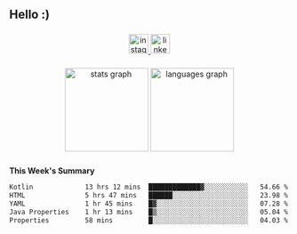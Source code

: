 <h2 align="left">Hello :)</h2>

###

<div align="center">
  <a href="https://www.instagram.com/sebi.klaus/" target="_blank">
    <img src="https://img.shields.io/static/v1?message=Instagram&logo=instagram&label=&color=E4405F&logoColor=white&labelColor=&style=for-the-badge" height="35" alt="instagram logo"  />
  </a>
  <a href="https://www.linkedin.com/in/sebastian-klaus-3aa64720b/" target="_blank">
    <img src="https://img.shields.io/static/v1?message=LinkedIn&logo=linkedin&label=&color=0077B5&logoColor=white&labelColor=&style=for-the-badge" height="35" alt="linkedin logo"  />
  </a>
</div>

###

<div align="center">
  <img src="https://github-readme-stats.vercel.app/api?username=IYourSunshineI&hide_title=false&hide_rank=false&show_icons=true&include_all_commits=true&count_private=true&disable_animations=false&theme=dracula&locale=en&hide_border=false&order=1" height="150" alt="stats graph"  />
  <img src="https://github-readme-stats.vercel.app/api/top-langs?username=IYourSunshineI&locale=en&hide_title=false&layout=compact&card_width=320&langs_count=5&theme=dracula&hide_border=false&order=2" height="150" alt="languages graph"  />
</div>

###

**This Week's Summary**
<!--START_SECTION:waka-->

```txt
Kotlin             13 hrs 12 mins  █████████████▓░░░░░░░░░░░   54.66 %
HTML               5 hrs 47 mins   ██████░░░░░░░░░░░░░░░░░░░   23.98 %
YAML               1 hr 45 mins    █▓░░░░░░░░░░░░░░░░░░░░░░░   07.28 %
Java Properties    1 hr 13 mins    █▒░░░░░░░░░░░░░░░░░░░░░░░   05.04 %
Properties         58 mins         █░░░░░░░░░░░░░░░░░░░░░░░░   04.03 %
```

<!--END_SECTION:waka-->
